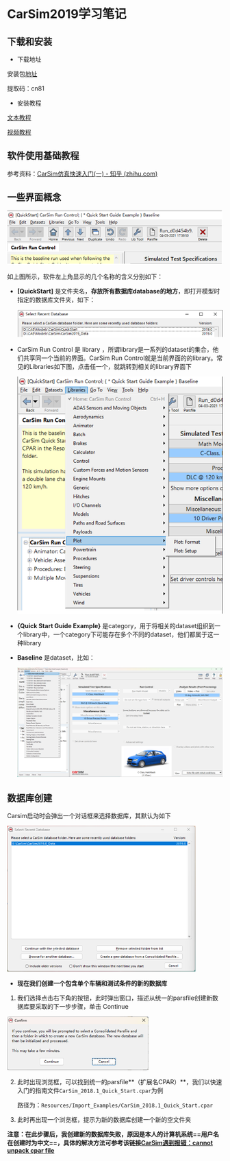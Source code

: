 #  CarSim2019学习笔记

## 下载和安装

- 下载地址

安装包[地址](https://pan.baidu.com/s/1KKGMiEPKgn7dEdXYVXOEVw#list/path=%2F) 

提取码：cn81

- 安装教程

[文本教程](https://blog.csdn.net/Home_Wood/article/details/102890407)

[视频教程](https://www.bilibili.com/video/BV1P54y1274L/?spm_id_from=333.1007.top_right_bar_window_history.content.click&vd_source=3da170c3416f78cfe40e1a7ba3a4f5f9)



## 软件使用基础教程

参考资料：[CarSim仿真快速入门(一) - 知乎 (zhihu.com)](https://zhuanlan.zhihu.com/p/510425634?utm_id=0)



## 一些界面概念

![image-20240303162709624](../imgs/image-20240303162709624.png)

如上图所示，软件左上角显示的几个名称的含义分别如下：

- **[QuickStart]** 是文件夹名，**存放所有数据库database的地方**，即打开模型时指定的数据库文件夹，如下：

  ![image-20240303162840571](../imgs/image-20240303162840571.png)

- CarSim Run Control 是 library ，所谓library是一系列的dataset的集合，他们共享同一个当前的界面。CarSim Run Control就是当前界面的的library。常见的Libraries如下图，点击任一个，就跳转到相关的library界面下

  ![image-20240303162947479](../imgs/image-20240303162947479.png)

- **{Quick Start Guide Example}** 是category，用于将相关的dataset组织到一个library中，一个category下可能存在多个不同的dataset，他们都属于这一种library

- **Baseline** 是dataset，比如：

  ![image-20240303163835496](../imgs/image-20240303163835496.png)



## 数据库创建

Carsim启动时会弹出一个对话框来选择数据库，其默认为如下

<img src="../imgs/image-20240303155101755.png" alt="image-20240303155101755" style="zoom:67%;" />

- **现在我们创建一个包含单个车辆和测试条件的新的数据库**

1. 我们选择点击右下角的按钮，此时弹出窗口，描述从统一的parsfile创建新数据库要采取的下一步步骤，单击 Continue

<img src="../imgs/image-20240303155417122.png" alt="image-20240303155417122" style="zoom:67%;" />

2. 此时出现浏览框，可以找到统一的parsfile**（扩展名CPAR）**，我们以快速入门的指南文件`CarSim_2018.1_Quick_Start.cpar`为例

   路径为：`Resources/Import_Examples/CarSim_2018.1_Quick_Start.cpar`

3. 此时再出现一个浏览框，提示为新的数据库创建一个新的空文件夹

**注意：在此步骤后，我创建新的数据库失败，原因是本人的计算机系统==用户名在创建时为中文==，具体的解决方法可参考该链接[CarSim遇到报错：cannot unpack cpar file](https://blog.csdn.net/qq_41574137/article/details/131970449)**
